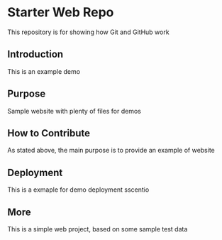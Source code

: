 # Starter Web Repo

This repository is for showing how Git and GitHub work

## Introduction
This is an example demo
## Purpose

Sample website with plenty of files for demos

## How to Contribute
As stated above, the main purpose is to provide an example of website
## Deployment
This is a exmaple for demo deployment sscentio

## More
This is a simple web project, based on some sample test data